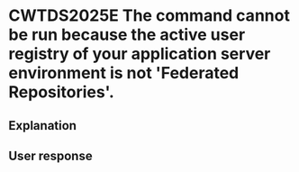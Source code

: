 # CWTDS2025E The command cannot be run because the active user registry of your application server environment is not 'Federated Repositories'.

## Explanation

## User response